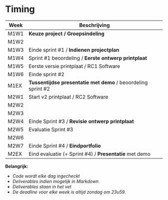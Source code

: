 # Timing

|Week     |Beschrijving                                                       | 
|--       |--                                                                 | 
|M1W1     |**Keuze project / Groepsindeling**                                 | 
|M1W2     |                                                                   | 
|M1W3     |Einde sprint #1 / **Indienen projectplan**                         | 
|M1W4     |Sprint #1 beoordeling / **Eerste ontwerp printplaat**              | 
|M1W5     |Eerste versie printplaat / RC1 Software                            | 
|M1W6     |Einde sprint #2                                                    | 
|M1EX     |**Tussentijdse presentatie met demo** / beoordeling sprint #2      | 
|M2W1     |Start v2 printplaat / RC2 Software                                 | 
|M2W2     |                                                                   | 
|M2W3     |                                                                   | 
|M2W4     |Einde Sprint #3 / **Revisie ontwerp printplaat**                   | 
|M2W5     |Evaluatie Sprint #3                                                | 
|M2W6     |                                                                   | 
|M2W7     |Einde Sprint #4 / **Eindportfolio**                                | 
|M2EX     |Eind evaluatie (+ Sprint #4) / **Presentatie** met demo            | 

**Belangrijk:**
* *Code wordt elke dag ingecheckt*
* *Deliverables indien mogelijk in Markdown*
* *Deliverables staan in het vet*  
* *De deadline voor elke week is altijd zondag om 23u59.*
